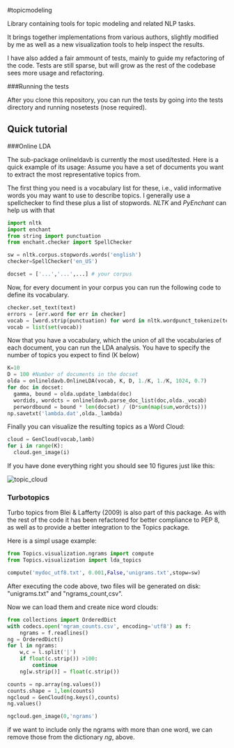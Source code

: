 #topicmodeling


Library containing tools for topic modeling and related NLP tasks.

It brings together implementations from various authors, slightly modified by me as well as a new visualization tools
to help inspect the results.

I have also added a fair ammount of tests, mainly to guide my refactoring of
the code. Tests are still sparse, but will grow as the rest of the codebase sees more usage and refactoring.

###Running the tests

After you clone this repository, you can run the tests by going into the tests directory and running nosetests (nose required).

Quick tutorial
--------------

###Online LDA


The sub-package onlineldavb is currently  the most used/tested.
Here is a quick example of its usage:
Assume you have a set of documents you want to extract the most representative topics from. 

The first thing you need is a vocabulary list for these, i.e., valid informative words you may want to use 
to describe topics. I generally use a spellchecker to find these plus a list of stopwords.
*NLTK* and *PyEnchant* can help us with that

```python
import nltk
import enchant
from string import punctuation
from enchant.checker import SpellChecker

sw = nltk.corpus.stopwords.words('english')
checker=SpellChecker('en_US')

docset = ['...','...',...] # your corpus
```
Now, for every document in your corpus you can run the following code to define its vocabulary.
```python
checker.set_text(text)
errors = [err.word for err in checker]
vocab = [word.strip(punctuation) for word in nltk.wordpunct_tokenize(text) if word.strip(punctuation) not in sw+errors]
vocab = list(set(vocab))
```
Now that you have a vocabulary, which the union of all the vocabularies of each document, you can run the 
LDA analysis. You have to specify the number of topics you expect to find (K below)
```python
K=10
D = 100 #Number of documents in the docset
olda = onlineldavb.OnlineLDA(vocab, K, D, 1./K, 1./K, 1024, 0.7)
for doc in docset:
  gamma, bound = olda.update_lambda(doc)
  wordids, wordcts = onlineldavb.parse_doc_list(doc,olda._vocab)
  perwordbound = bound * len(docset) / (D*sum(map(sum,wordcts)))
np.savetxt('lambda.dat',olda._lambda)
```

Finally you can visualize the resulting topics as a Word Cloud:
```python
cloud = GenCloud(vocab,lamb)
for i in range(K):
  cloud.gen_image(i)
```
If you have done everything right you should see 10 figures just like this:

![topic_cloud](https://raw.github.com/NAMD/topicmodeling/master/tests/topic_0.png?raw=true)


### Turbotopics

Turbo topics from Blei & Lafferty (2009) is also part of this package. As with the rest of the code it has been
refactored for better compliance to PEP 8, as well as to provide a better integration to the Topics package.

Here is a simpl usage example:

```python
from Topics.visualization.ngrams import compute
from Topics.visualization import lda_topics

compute('mydoc_utf8.txt', 0.001,False,'unigrams.txt',stopw=sw)
```

After executing the code above, two files will be generated on disk: "unigrams.txt" and "ngrams_count,csv".

Now we can load them and create nice word clouds:

```python
from collections import OrderedDict
with codecs.open('ngram_counts.csv', encoding='utf8') as f:
    ngrams = f.readlines()
ng = OrderedDict()
for l in ngrams:
    w,c = l.split('|')
    if float(c.strip()) >100:
        continue
    ng[w.strip()] = float(c.strip())

counts = np.array(ng.values())
counts.shape = 1,len(counts)
ngcloud = GenCloud(ng.keys(),counts)
ng.values()

ngcloud.gen_image(0,'ngrams')
```

if we want to include only the ngrams with more than one word, we can remove those from the dictionary *ng*, above.
